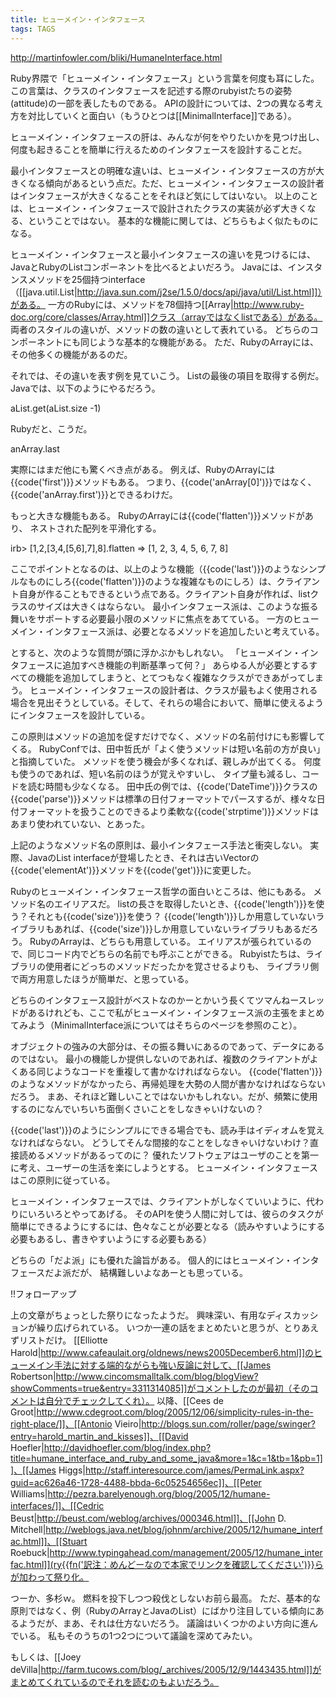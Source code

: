 ```yaml
---
title: ヒューメイン・インタフェース
tags: TAGS
---
```


http://martinfowler.com/bliki/HumaneInterface.html

Ruby界隈で「ヒューメイン・インタフェース」という言葉を何度も耳にした。
この言葉は、クラスのインタフェースを記述する際のrubyistたちの姿勢(attitude)の一部を表したものである。
APIの設計については、2つの異なる考え方を対比していくと面白い（もうひとつは[[MinimalInterface]]である）。

ヒューメイン・インタフェースの肝は、みんなが何をやりたいかを見つけ出し、何度も起きることを簡単に行えるためのインタフェースを設計することだ。

最小インタフェースとの明確な違いは、ヒューメイン・インタフェースの方が大きくなる傾向があるという点だ。ただ、ヒューメイン・インタフェースの設計者はインタフェースが大きくなることをそれほど気にしてはいない。
以上のことは、ヒューメイン・インタフェースで設計されたクラスの実装が必ず大きくなる、ということではない。
基本的な機能に関しては、どちらもよく似たものになる。

ヒューメイン・インタフェースと最小インタフェースの違いを見つけるには、JavaとRubyのListコンポーネントを比べるとよいだろう。
Javaには、インスタンスメソッドを25個持つinterface（[[java.util.List|http://java.sun.com/j2se/1.5.0/docs/api/java/util/List.html]]）がある。
一方のRubyには、メソッドを78個持つ[[Array|http://www.ruby-doc.org/core/classes/Array.html]]クラス（arrayではなくlistである）がある。
両者のスタイルの違いが、メソッドの数の違いとして表れている。
どちらのコンポーネントにも同じような基本的な機能がある。
ただ、RubyのArrayには、その他多くの機能があるのだ。

それでは、その違いを表す例を見ていこう。
Listの最後の項目を取得する例だ。
Javaでは、以下のようにやるだろう。

 aList.get(aList.size -1)

Rubyだと、こうだ。

 anArray.last

実際にはまだ他にも驚くべき点がある。
例えば、RubyのArrayには{{code('first')}}メソッドもある。
つまり、{{code('anArray[0]')}}ではなく、{{code('anArray.first')}}とできるわけだ。

もっと大きな機能もある。
RubyのArrayには{{code('flatten')}}メソッドがあり、
ネストされた配列を平滑化する。

 irb> [1,2,[3,4,[5,6],7],8].flatten
 => [1, 2, 3, 4, 5, 6, 7, 8]

ここでポイントとなるのは、以上のような機能（{{code('last')}}のようなシンプルなものにしろ{{code('flatten')}}のような複雑なものにしろ）は、クライアント自身が作ることもできるという点である。クライアント自身が作れば、listクラスのサイズは大きくはならない。
最小インタフェース派は、このような振る舞いをサポートする必要最小限のメソッドに焦点をあてている。
一方のヒューメイン・インタフェース派は、必要となるメソッドを追加したいと考えている。

とすると、次のような質問が頭に浮かぶかもしれない。
「ヒューメイン・インタフェースに追加すべき機能の判断基準って何？」
あらゆる人が必要とするすべての機能を追加してしまうと、とてつもなく複雑なクラスができあがってしまう。
ヒューメイン・インタフェースの設計者は、クラスが最もよく使用される場合を見出そうとしている。そして、それらの場合において、簡単に使えるようにインタフェースを設計している。

この原則はメソッドの追加を促すだけでなく、メソッドの名前付けにも影響してくる。
RubyConfでは、田中哲氏が「よく使うメソッドは短い名前の方が良い」と指摘していた。
メソッドを使う機会が多くなれば、親しみが出てくる。
何度も使うのであれば、短い名前のほうが覚えやすいし、
タイプ量も減るし、コードを読む時間も少なくなる。
田中氏の例では、{{code('DateTime')}}クラスの{{code('parse')}}メソッドは標準の日付フォーマットでパースするが、様々な日付フォーマットを扱うことのできるより柔軟な{{code('strptime')}}メソッドはあまり使われていない、とあった。

上記のようなメソッド名の原則は、最小インタフェース手法と衝突しない。
実際、JavaのList interfaceが登場したとき、それは古いVectorの{{code('elementAt')}}メソッドを{{code('get')}}に変更した。

Rubyのヒューメイン・インタフェース哲学の面白いところは、他にもある。
メソッド名のエイリアスだ。
listの長さを取得したいとき、{{code('length')}}を使う？それとも{{code('size')}}を使う？
{{code('length')}}しか用意していないライブラリもあれば、{{code('size')}}しか用意していないライブラリもあるだろう。
RubyのArrayは、どちらも用意している。
エイリアスが張られているので、同じコード内でどちらの名前でも呼ぶことができる。
Rubyistたちは、ライブラリの使用者にどっちのメソッドだったかを覚させるよりも、
ライブラリ側で両方用意したほうが簡単だ、と思っている。

どちらのインタフェース設計がベストなのかーとかいう長くてツマんねースレッドがあるけれども、ここで私がヒューメイン・インタフェース派の主張をまとめてみよう（MinimalInterface派についてはそちらのページを参照のこと）。

オブジェクトの強みの大部分は、その振る舞いにあるのであって、データにあるのではない。
最小の機能しか提供しないのであれば、複数のクライアントがよくある同じようなコードを重複して書かなければならない。
{{code('flatten')}}のようなメソッドがなかったら、再帰処理を大勢の人間が書かなければならないだろう。
まあ、それほど難しいことではないかもしれない。だが、頻繁に使用するのになんでいちいち面倒くさいことをしなきゃいけないの？

{{code('last')}}のようにシンプルにできる場合でも、読み手はイディオムを覚えなければならない。
どうしてそんな間接的なことをしなきゃいけないわけ？直接読めるメソッドがあるってのに？
優れたソフトウェアはユーザのことを第一に考え、ユーザーの生活を楽にしようとする。
ヒューメイン・インタフェースはこの原則に従っている。

ヒューメイン・インタフェースでは、クライアントがしなくていいように、代わりにいろいろとやってあげる。
そのAPIを使う人間に対しては、彼らのタスクが簡単にできるようにするには、色々なことが必要となる（読みやすいようにする必要もあるし、書きやすいようにする必要もある）

どちらの「だよ派」にも優れた論旨がある。
個人的にはヒューメイン・インタフェースだよ派だが、
結構難しいよなあーとも思っている。

!!フォローアップ

上の文章がちょっとした祭りになったようだ。
興味深い、有用なディスカッションが繰り広げられている。
いつか一連の話をまとめたいと思うが、とりあえずリストだけ。
[[Elliotte Harold|http://www.cafeaulait.org/oldnews/news2005December6.html]]のヒューメイン手法に対する端的ながらも強い反論に対して、[[James Robertson|http://www.cincomsmalltalk.com/blog/blogView?showComments=true&entry=3311314085]]がコメントしたのが最初（そのコメントは自分でチェックしてくれ）。
以降、[[Cees de Groot|http://www.cdegroot.com/blog/2005/12/06/simplicity-rules-in-the-right-place/]]、[[Antonio Vieiro|http://blogs.sun.com/roller/page/swinger?entry=harold_martin_and_kisses]]、[[David Hoefler|http://davidhoefler.com/blog/index.php?title=humane_interface_and_ruby_and_some_java&more=1&c=1&tb=1&pb=1]]、[[James Higgs|http://staff.interesource.com/james/PermaLink.aspx?guid=ac626a46-1728-4488-bbda-6c05254656ec]]、[[Peter Williams|http://pezra.barelyenough.org/blog/2005/12/humane-interfaces/]]、[[Cedric Beust|http://beust.com/weblog/archives/000346.html]]、[[John D. Mitchell|http://weblogs.java.net/blog/johnm/archive/2005/12/humane_interfac.html]]、[[Stuart Roebuck|http://www.typingahead.com/management/2005/12/humane_interfac.html]](ry{{fn('訳注：めんどーなので本家でリンクを確認してください')}}らが加わって祭り化。

つーか、多杉ｗ。
燃料を投下しつつ殺伐としないお前ら最高。
ただ、基本的な原則ではなく、例（RubyのArrayとJavaのList）にばかり注目している傾向にあるようだが、まあ、それは仕方ないだろう。
議論はいくつかのよい方向に進んでいる。
私もそのうちの1つ2つについて議論を深めてみたい。

もしくは、[[Joey deVilla|http://farm.tucows.com/blog/_archives/2005/12/9/1443435.html]]がまとめてくれているのでそれを読むのもよいだろう。
